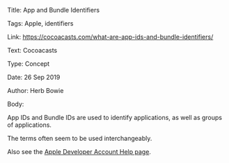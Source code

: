 Title:  App and Bundle Identifiers

Tags:   Apple, identifiers

Link:   https://cocoacasts.com/what-are-app-ids-and-bundle-identifiers/

Text:   Cocoacasts

Type:   Concept

Date:   26 Sep 2019

Author: Herb Bowie

Body: 

App IDs and Bundle IDs are used to identify applications, as well as groups of applications. 

The terms often seem to be used interchangeably. 

Also see the [Apple Developer Account Help page](https://help.apple.com/developer-account/#/dev1b35d6f83).


